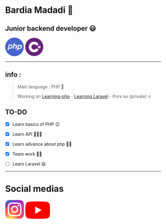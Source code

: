 # Bardia Madadi 👋

## Junior backend developer 😃

[logo]: https://github.com/adam-p/markdown-here/raw/master/src/common/images/icon48.png "Logo Title Text 2"
<img src="https://raw.githubusercontent.com/BardiaMadadi/BardiaMadadi/main/php-icon.jpg" width="60" height="60">
<img src="https://raw.githubusercontent.com/BardiaMadadi/BardiaMadadi/main/sdsd.png" width="60" height="60">

------------------
## info :
> Main language : PHP 🙂
> 
> Working on [Learning-php](https://github.com/BardiaMadadi/Learning-php"Learning-php") - [Learning Laravel](https://github.com/BardiaMadadi/Learning-Laravel) - Pors no (private) 🔥
> 

## TO-DO

- [x] Learn basics of PHP 😉

- [x] Learn API 👨🏾‍💻

- [x] Learn advance about php 💪🏽

- [x] Team work 🙌🏽
- [ ] Learn Laravel 😃
 ------------------
# Social medias 
[![instagram](https://raw.githubusercontent.com/BardiaMadadi/BardiaMadadi/main/instagram-small-icon-12.png)](https://www.instagram.com/bardiagameowner/)
[![instagram](https://raw.githubusercontent.com/BardiaMadadi/BardiaMadadi/main/800px-youtube_full-color_icon_.png)](https://www.youtube.com/channel/UCqGFRXresTOMfvi6CohP5XQ?sub_confirmation=1)
